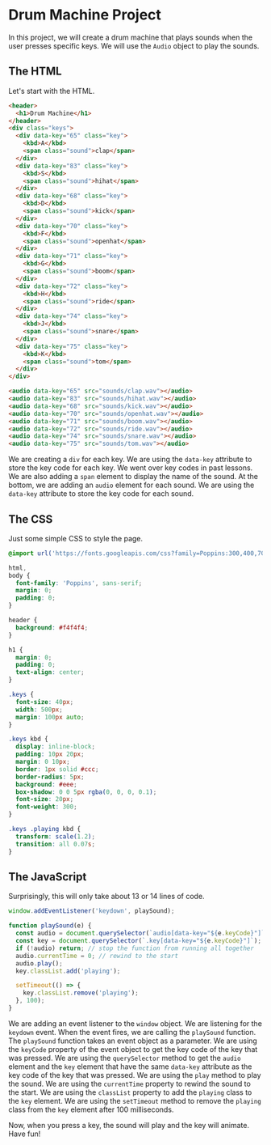 # Drum Machine Project

In this project, we will create a drum machine that plays sounds when the user presses specific keys. We will use the `Audio` object to play the sounds.

## The HTML

Let's start with the HTML.

```html
<header>
  <h1>Drum Machine</h1>
</header>
<div class="keys">
  <div data-key="65" class="key">
    <kbd>A</kbd>
    <span class="sound">clap</span>
  </div>
  <div data-key="83" class="key">
    <kbd>S</kbd>
    <span class="sound">hihat</span>
  </div>
  <div data-key="68" class="key">
    <kbd>D</kbd>
    <span class="sound">kick</span>
  </div>
  <div data-key="70" class="key">
    <kbd>F</kbd>
    <span class="sound">openhat</span>
  </div>
  <div data-key="71" class="key">
    <kbd>G</kbd>
    <span class="sound">boom</span>
  </div>
  <div data-key="72" class="key">
    <kbd>H</kbd>
    <span class="sound">ride</span>
  </div>
  <div data-key="74" class="key">
    <kbd>J</kbd>
    <span class="sound">snare</span>
  </div>
  <div data-key="75" class="key">
    <kbd>K</kbd>
    <span class="sound">tom</span>
  </div>
</div>

<audio data-key="65" src="sounds/clap.wav"></audio>
<audio data-key="83" src="sounds/hihat.wav"></audio>
<audio data-key="68" src="sounds/kick.wav"></audio>
<audio data-key="70" src="sounds/openhat.wav"></audio>
<audio data-key="71" src="sounds/boom.wav"></audio>
<audio data-key="72" src="sounds/ride.wav"></audio>
<audio data-key="74" src="sounds/snare.wav"></audio>
<audio data-key="75" src="sounds/tom.wav"></audio>
```

We are creating a `div` for each key. We are using the `data-key` attribute to store the key code for each key. We went over key codes in past lessons. We are also adding a `span` element to display the name of the sound. At the bottom, we are adding an `audio` element for each sound. We are using the `data-key` attribute to store the key code for each sound.

## The CSS

Just some simple CSS to style the page.

```css
@import url('https://fonts.googleapis.com/css?family=Poppins:300,400,700');

html,
body {
  font-family: 'Poppins', sans-serif;
  margin: 0;
  padding: 0;
}

header {
  background: #f4f4f4;
}

h1 {
  margin: 0;
  padding: 0;
  text-align: center;
}

.keys {
  font-size: 40px;
  width: 500px;
  margin: 100px auto;
}

.keys kbd {
  display: inline-block;
  padding: 10px 20px;
  margin: 0 10px;
  border: 1px solid #ccc;
  border-radius: 5px;
  background: #eee;
  box-shadow: 0 0 5px rgba(0, 0, 0, 0.1);
  font-size: 20px;
  font-weight: 300;
}

.keys .playing kbd {
  transform: scale(1.2);
  transition: all 0.07s;
}
```

## The JavaScript

Surprisingly, this will only take about 13 or 14 lines of code.

```js
window.addEventListener('keydown', playSound);

function playSound(e) {
  const audio = document.querySelector(`audio[data-key="${e.keyCode}"]`);
  const key = document.querySelector(`.key[data-key="${e.keyCode}"]`);
  if (!audio) return; // stop the function from running all together
  audio.currentTime = 0; // rewind to the start
  audio.play();
  key.classList.add('playing');

  setTimeout(() => {
    key.classList.remove('playing');
  }, 100);
}
```

We are adding an event listener to the `window` object. We are listening for the `keydown` event. When the event fires, we are calling the `playSound` function. The `playSound` function takes an event object as a parameter. We are using the `keyCode` property of the event object to get the key code of the key that was pressed. We are using the `querySelector` method to get the `audio` element and the `key` element that have the same `data-key` attribute as the key code of the key that was pressed. We are using the `play` method to play the sound. We are using the `currentTime` property to rewind the sound to the start. We are using the `classList` property to add the `playing` class to the `key` element. We are using the `setTimeout` method to remove the `playing` class from the `key` element after 100 milliseconds.

Now, when you press a key, the sound will play and the key will animate. Have fun!
